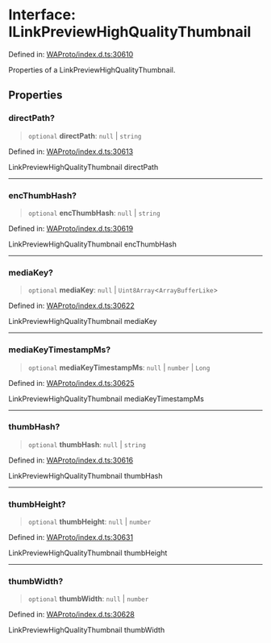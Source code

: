# Interface: ILinkPreviewHighQualityThumbnail

Defined in: [WAProto/index.d.ts:30610](https://github.com/Fokusdotid/bail/blob/99acc683da8779d62a0509bb4108fdb35cb2b061/WAProto/index.d.ts#L30610)

Properties of a LinkPreviewHighQualityThumbnail.

## Properties

### directPath?

> `optional` **directPath**: `null` \| `string`

Defined in: [WAProto/index.d.ts:30613](https://github.com/Fokusdotid/bail/blob/99acc683da8779d62a0509bb4108fdb35cb2b061/WAProto/index.d.ts#L30613)

LinkPreviewHighQualityThumbnail directPath

***

### encThumbHash?

> `optional` **encThumbHash**: `null` \| `string`

Defined in: [WAProto/index.d.ts:30619](https://github.com/Fokusdotid/bail/blob/99acc683da8779d62a0509bb4108fdb35cb2b061/WAProto/index.d.ts#L30619)

LinkPreviewHighQualityThumbnail encThumbHash

***

### mediaKey?

> `optional` **mediaKey**: `null` \| `Uint8Array`\<`ArrayBufferLike`\>

Defined in: [WAProto/index.d.ts:30622](https://github.com/Fokusdotid/bail/blob/99acc683da8779d62a0509bb4108fdb35cb2b061/WAProto/index.d.ts#L30622)

LinkPreviewHighQualityThumbnail mediaKey

***

### mediaKeyTimestampMs?

> `optional` **mediaKeyTimestampMs**: `null` \| `number` \| `Long`

Defined in: [WAProto/index.d.ts:30625](https://github.com/Fokusdotid/bail/blob/99acc683da8779d62a0509bb4108fdb35cb2b061/WAProto/index.d.ts#L30625)

LinkPreviewHighQualityThumbnail mediaKeyTimestampMs

***

### thumbHash?

> `optional` **thumbHash**: `null` \| `string`

Defined in: [WAProto/index.d.ts:30616](https://github.com/Fokusdotid/bail/blob/99acc683da8779d62a0509bb4108fdb35cb2b061/WAProto/index.d.ts#L30616)

LinkPreviewHighQualityThumbnail thumbHash

***

### thumbHeight?

> `optional` **thumbHeight**: `null` \| `number`

Defined in: [WAProto/index.d.ts:30631](https://github.com/Fokusdotid/bail/blob/99acc683da8779d62a0509bb4108fdb35cb2b061/WAProto/index.d.ts#L30631)

LinkPreviewHighQualityThumbnail thumbHeight

***

### thumbWidth?

> `optional` **thumbWidth**: `null` \| `number`

Defined in: [WAProto/index.d.ts:30628](https://github.com/Fokusdotid/bail/blob/99acc683da8779d62a0509bb4108fdb35cb2b061/WAProto/index.d.ts#L30628)

LinkPreviewHighQualityThumbnail thumbWidth
